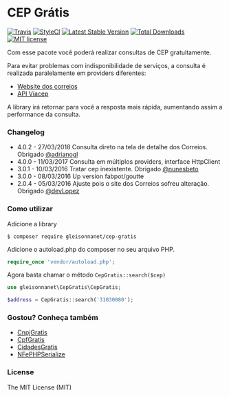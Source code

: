 # CEP Grátis
[![Travis](https://api.travis-ci.org/gleisonnanet/cep-gratis.svg?branch=4.0)](https://travis-ci.org/gleisonnanet/cep-gratis)
[![StyleCI](https://styleci.io/repos/24848930/shield?branch=4.0)](https://styleci.io/repos/24848930?branch=4.0)
[![Latest Stable Version](https://poser.pugx.org/gleisonnanet/cep-gratis/v/stable.svg)](https://packagist.org/packages/gleisonnanet/cep-gratis) 
[![Total Downloads](https://poser.pugx.org/gleisonnanet/cep-gratis/downloads.svg)](https://packagist.org/packages/gleisonnanet/cep-gratis) 
[![MIT license](https://poser.pugx.org/gleisonnanet/nfephp-serialize/license.svg)](http://opensource.org/licenses/MIT)

Com esse pacote você poderá realizar consultas de CEP gratuitamente.

Para evitar problemas com indisponibilidade de serviços, a consulta é realizada paralelamente em providers diferentes:

* [Website dos correios](http://www.buscacep.correios.com.br/sistemas/buscacep/)
* [API Viacep](https://viacep.com.br/)

A library irá retornar para você a resposta mais rápida, aumentando assim a performance da consulta.

### Changelog

* 4.0.2 - 27/03/2018 Consulta direto na tela de detalhe dos Correios. Obrigado [@adrianogl](https://github.com/adrianogl)
* 4.0.0 - 11/03/2017 Consulta em múltiplos providers, interface HttpClient
* 3.0.1 - 10/03/2016 Tratar cep inexistente. Obrigado [@nunesbeto](https://github.com/nunesbeto)
* 3.0.0 - 08/03/2016 Up version fabpot/goutte
* 2.0.4 - 05/03/2016 Ajuste pois o site dos Correios sofreu alteração. Obrigado [@devLopez](https://github.com/devLopez)


### Como utilizar

Adicione a library

```shell
$ composer require gleisonnanet/cep-gratis
```
    
Adicione o autoload.php do composer no seu arquivo PHP.

```php
require_once 'vendor/autoload.php';  
```

Agora basta chamar o método `CepGratis::search($cep)`

```php
use gleisonnanet\CepGratis\CepGratis;

$address = CepGratis::search('31030080'); 
```

### Gostou? Conheça também

* [CnpjGratis](https://github.com/gleisonnanet/cnpj-gratis)
* [CpfGratis](https://github.com/gleisonnanet/cpf-gratis)
* [CidadesGratis](https://github.com/gleisonnanet/cidades-gratis)
* [NFePHPSerialize](https://github.com/gleisonnanet/nfephp-serialize)

### License

The MIT License (MIT)
